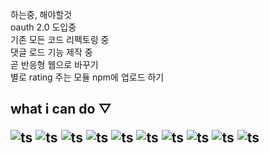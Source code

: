 하는중, 해야할것<br>
oauth 2.0 도입중 <br>
기존 모든 코드 리펙토링 중  <br>
댓글 로드 기능 제작 중 <br>
곧 반응형 웹으로 바꾸기  <br>
별로 rating 주는 모듈 npm에 업로드 하기 <br>
<div id="pannel">
 <H2> what i can do ▽
 
 ![ts](https://img.shields.io/badge/Typescript-13.0.3-black)
 ![ts](https://img.shields.io/badge/Next.js-13.0.3-black)
 ![ts](https://img.shields.io/badge/React-18.2.0-purple)
 ![ts](https://img.shields.io/badge/redux-blue)
 ![ts](https://img.shields.io/badge/nginx-red)
 ![ts](https://img.shields.io/badge/GCP-blue)
 ![ts](https://img.shields.io/badge/bootstrap-5.2.2-purple)
 ![ts](https://img.shields.io/badge/axios-1.2.0-blue)
 ![ts](https://img.shields.io/badge/npm-5.74.0-red)
 ![ts](https://img.shields.io/badge/express-4.18-black)

</div>
<p align="center">
</p>
 
